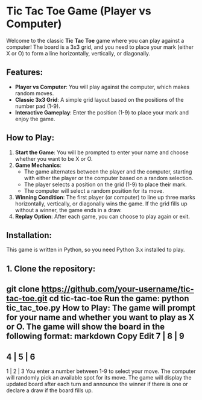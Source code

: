 # Tic Tac Toe Game (Player vs Computer)

Welcome to the classic **Tic Tac Toe** game where you can play against a computer! The board is a 3x3 grid, and you need to place your mark (either X or O) to form a line horizontally, vertically, or diagonally.

## Features:
- **Player vs Computer**: You will play against the computer, which makes random moves.
- **Classic 3x3 Grid**: A simple grid layout based on the positions of the number pad (1-9).
- **Interactive Gameplay**: Enter the position (1-9) to place your mark and enjoy the game.

## How to Play:
1. **Start the Game**: You will be prompted to enter your name and choose whether you want to be X or O.
2. **Game Mechanics**: 
   - The game alternates between the player and the computer, starting with either the player or the computer based on a random selection.
   - The player selects a position on the grid (1-9) to place their mark.
   - The computer will select a random position for its move.
3. **Winning Condition**: The first player (or computer) to line up three marks horizontally, vertically, or diagonally wins the game. If the grid fills up without a winner, the game ends in a draw.
4. **Replay Option**: After each game, you can choose to play again or exit.

## Installation:
This game is written in Python, so you need Python 3.x installed to play.

## 1. Clone the repository:
   git clone https://github.com/your-username/tic-tac-toe.git
   cd tic-tac-toe
Run the game:
python tic_tac_toe.py
How to Play:
The game will prompt for your name and whether you want to play as X or O.
The game will show the board in the following format:
markdown
Copy
Edit
7 | 8 | 9
-----------
4 | 5 | 6
-----------
1 | 2 | 3
You enter a number between 1-9 to select your move.
The computer will randomly pick an available spot for its move.
The game will display the updated board after each turn and announce the winner if there is one or declare a draw if the board fills up.
